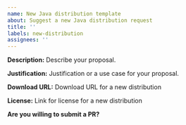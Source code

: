 ```yaml
---
name: New Java distribution template
about: Suggest a new Java distribution request
title: ''
labels: new-distribution
assignees: ''
---
```


**Description:**
Describe your proposal.

**Justification:**
Justification or a use case for your proposal.

**Download URL:**
Download URL for a new distribution

**License:**
Link for license for a new distribution 

**Are you willing to submit a PR?**
<!--- We accept contributions! -->
